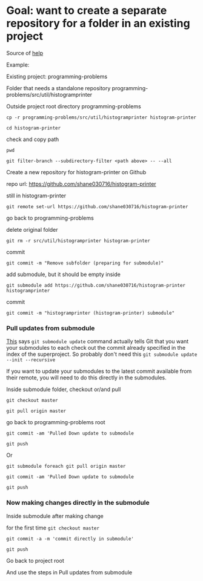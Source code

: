 # Goal: want to create a separate repository for a folder in an existing project

Source of [help](https://github.com/blog/2104-working-with-submodules) 

Example:

Existing project: programming-problems

Folder that needs a standalone repository programming-problems/src/util/histogramprinter

Outside project root directory programming-problems

`cp -r programming-problems/src/util/histogramprinter histogram-printer`

`cd histogram-printer`

check and copy path

`pwd` 

`git filter-branch --subdirectory-filter <path above> -- --all`

Create a new repository for histogram-printer on Github

repo url: https://github.com/shane030716/histogram-printer

still in histogram-printer

`git remote set-url https://github.com/shane030716/histogram-printer`

go back to programming-problems

delete original folder

`git rm -r src/util/histogramprinter histogram-printer`

commit

`git commit -m "Remove subfolder (preparing for submodule)"`

add submodule, but it should be empty inside

`git submodule add https://github.com/shane030716/histogram-printer histogramprinter`

commit

`git commit -m "histogramprinter (histogram-printer) submodule"`

### Pull updates from submodule
[This](http://stackoverflow.com/questions/5828324/update-git-submodule-to-latest-commit-on-origin) says `git submodule update` command actually tells Git that you want your submodules to each check out the commit already specified in the index of the superproject.
So probably don't need this `git submodule update --init --recursive`

If you want to update your submodules to the latest commit available from their remote, you will need to do this directly in the submodules.

Inside submodule folder, checkout or/and pull

`git checkout master`

`git pull origin master`

go back to programming-problems root

`git commit -am 'Pulled Down update to submodule`

`git push`

Or

`git submodule foreach git pull origin master`

`git commit -am 'Pulled Down update to submodule`

`git push`


### Now making changes directly in the submodule

Inside submodule after making change

for the first time
`git checkout master`

`git commit -a -m 'commit directly in submodule'`

`git push`

Go back to project root

And use the steps in Pull updates from submodule
